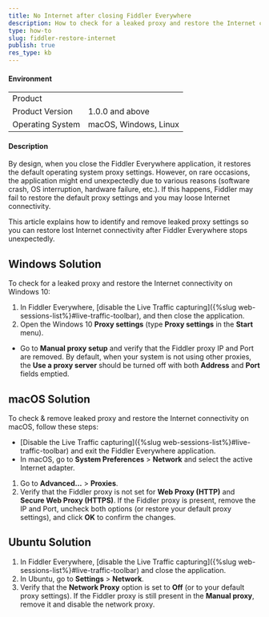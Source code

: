```yaml
---
title: No Internet after closing Fiddler Everywhere
description: How to check for a leaked proxy and restore the Internet connectivity after Fiddler Everywhere stops unexpectedly.
type: how-to
slug: fiddler-restore-internet
publish: true
res_type: kb
---
```


#### Environment

|   |   |
|---|---|
| Product   |
| Product Version | 1.0.0 and above  |
| Operating System | macOS, Windows, Linux  |

#### Description

By design, when you close the Fiddler Everywhere application, it restores the default operating system proxy settings. However, on rare occasions, the application might end unexpectedly due to various reasons (software crash, OS interruption, hardware failure, etc.). If this happens, Fiddler may fail to restore the default proxy settings and you may loose Internet connectivity. 

This article explains how to identify and remove leaked proxy settings so you can restore lost Internet connectivity after Fiddler Everywhere stops unexpectedly.

## Windows Solution

To check for a leaked proxy and restore the Internet connectivity on Windows 10:

1. In Fiddler Everywhere, [disable the Live Traffic capturing]({%slug web-sessions-list%}#live-traffic-toolbar), and then close the application.
1. Open the Windows 10 **Proxy settings** (type **Proxy settings** in the **Start** menu).
- Go to **Manual proxy setup** and verify that the Fiddler proxy IP and Port are removed. By default, when your system is not using other proxies, the **Use a proxy server** should be turned off with both **Address** and **Port** fields emptied.

## macOS Solution

To check & remove leaked proxy and restore the Internet connectivity on macOS, follow these steps:

- [Disable the Live Traffic capturing]({%slug web-sessions-list%}#live-traffic-toolbar) and exit the Fiddler Everywhere application.
- In macOS, go to **System Preferences** > **Network** and select the active Internet adapter.
1. Go to **Advanced...** > **Proxies**.
1. Verify that the Fiddler proxy is not set for **Web Proxy (HTTP)** and **Secure Web Proxy (HTTPS)**. If the Fiddler proxy is present, remove the IP and Port, uncheck both options (or restore your default proxy settings), and click **OK** to confirm the changes.

## Ubuntu Solution

1. In Fiddler Everywhere, [disable the Live Traffic capturing]({%slug web-sessions-list%}#live-traffic-toolbar) and close the application.
1. In Ubuntu, go to **Settings** > **Network**.
1. Verify that the **Network Proxy** option is set to **Off** (or to your default proxy settings). If the Fiddler proxy is still present in the **Manual proxy**, remove it and disable the network proxy.
